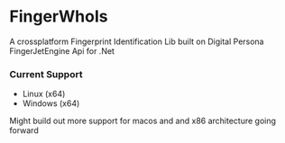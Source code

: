 # FingerWhoIs

A crossplatform Fingerprint Identification Lib built on Digital Persona FingerJetEngine Api for .Net

### Current Support

 - Linux (x64)
 - Windows (x64)

 Might build out more support for macos and and x86 architecture going forward

